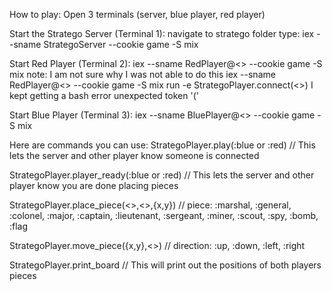 How to play:
Open 3 terminals (server, blue player, red player)

Start the Stratego Server (Terminal 1):
navigate to stratego folder type:
iex --sname StrategoServer --cookie game -S mix
  
Start Red Player (Terminal 2):
iex --sname RedPlayer@<<hostname>> --cookie game -S mix
  note: I am not sure why I was not able to do this iex --sname RedPlayer@<<hostname>> --cookie game -S mix run -e StrategoPlayer.connect(<<node name>>) I kept getting a bash error unexpected token '('

Start Blue Player (Terminal 3):
iex --sname BluePlayer@<<hostname>> --cookie game -S mix

Here are commands you can use:
StrategoPlayer.play(:blue or :red) // This lets the server and other player know someone is connected

StrategoPlayer.player_ready(:blue or :red) // This lets the server and other player know you are done placing pieces

StrategoPlayer.place_piece(<<player>>,<<piece>>,{x,y}) // piece: :marshal, :general, :colonel, :major, :captain, :lieutenant, :sergeant, :miner, :scout, :spy, :bomb, :flag

StrategoPlayer.move_piece({x,y},<<direction>>) // direction: :up, :down, :left, :right

StrategoPlayer.print_board // This will print out the positions of both players pieces
